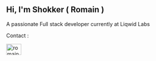 <h2>Hi, I'm Shokker ( Romain )</h1>
<p>A passionate Full stack developer currently at Liqwid Labs</p>

<p align="left">Contact :</p>
<p align="left">
<a href="https://linkedin.com/in/romain-cheiko" target="blank"><img align="center" src="https://raw.githubusercontent.com/rahuldkjain/github-profile-readme-generator/master/src/images/icons/Social/linked-in-alt.svg" alt="romain-cheiko" height="30" width="40" /></a>
</p>
